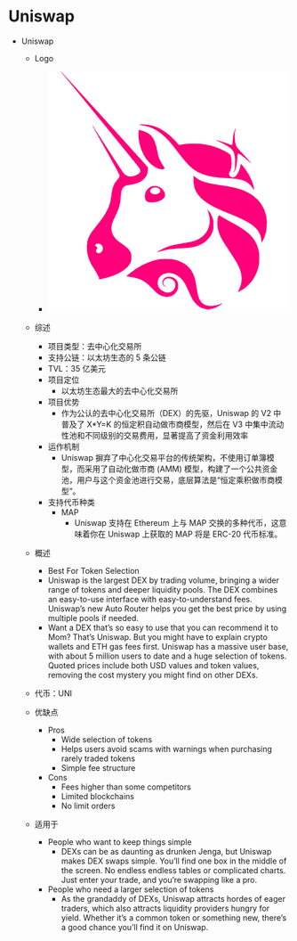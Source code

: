 # Uniswap

* Uniswap 
  * Logo 
    * ![logo_uniswap](../../../../assets/img/logo_uniswap.png)
  * 综述 
    * 项目类型：去中心化交易所 
    * 支持公链：以太坊生态的 5 条公链 
    * TVL：35 亿美元 
    * 项目定位 
      * 以太坊生态最大的去中心化交易所 
    * 项目优势 
      * 作为公认的去中心化交易所（DEX）的先驱，Uniswap 的 V2 中普及了 X*Y=K 的恒定积自动做市商模型，然后在 V3 中集中流动性池和不同级别的交易费用，显著提高了资金利用效率 
    * 运作机制 
      * Uniswap 摒弃了中心化交易平台的传统架构，不使用订单簿模型，而采用了自动化做市商 (AMM) 模型，构建了一个公共资金池，用户与这个资金池进行交易，底层算法是“恒定乘积做市商模型”。 
    * 支持代币种类 
      * MAP 
        * Uniswap 支持在 Ethereum 上与 MAP 交换的多种代币，这意味着你在 Uniswap 上获取的 MAP 将是 ERC-20 代币标准。 
  
  * 概述 
    * Best For Token Selection 
    * Uniswap is the largest DEX by trading volume, bringing a wider range of tokens and deeper liquidity pools. The DEX combines an easy-to-use interface with easy-to-understand fees. Uniswap’s new Auto Router helps you get the best price by using multiple pools if needed. 
    * Want a DEX that’s so easy to use that you can recommend it to Mom? That’s Uniswap. But you might have to explain crypto wallets and ETH gas fees first. Uniswap has a massive user base, with about 5 million users to date and a huge selection of tokens. Quoted prices include both USD values and token values, removing the cost mystery you might find on other DEXs. 
  * 代币：UNI 
  * 优缺点 
    * Pros 
      * Wide selection of tokens 
      * Helps users avoid scams with warnings when purchasing rarely traded tokens 
      * Simple fee structure 
    * Cons 
      * Fees higher than some competitors 
      * Limited blockchains 
      * No limit orders 
  * 适用于 
    * People who want to keep things simple 
      * DEXs can be as daunting as drunken Jenga, but Uniswap makes DEX swaps simple. You’ll find one box in the middle of the screen. No endless endless tables or complicated charts. Just enter your trade, and you’re swapping like a pro. 
    * People who need a larger selection of tokens 
      * As the grandaddy of DEXs, Uniswap attracts hordes of eager traders, which also attracts liquidity providers hungry for yield. Whether it’s a common token or something new, there’s a good chance you’ll find it on Uniswap. 
